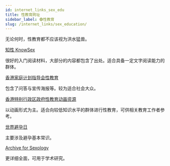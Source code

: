 ```yaml
---
id: internet_links_sex_edu
title: 性教育网址
sidebar_label: 🟢性教育
slug: /internet_links/sex_education/
---
```


无论何时，性教育都不应该视为洪水猛兽。

[知性 KnowSex](https://knowsex.net)

很好的入门阅读材料，大部分的内容都包含了出处。适合具备一定文字阅读能力的群体。

[香港家庭计划指导会性教育](https://www.famplan.org.hk/sexedu/zh)

包含了问答与宣传海报等。较为适合社会大众。

[香港特别行政区政府性教育动画资源](https://www.edb.gov.hk/tc/curriculum-development/4-key-tasks/moral-civic/sea/sea.html)

以动画形式为主。适合向较低知识水平的群体进行性教育，可供相关教育工作者参考。

[世界避孕日](https://www.china-wcd.com/)

主要涉及避孕基本常识。

[Archive for Sexology](http://www.sexarchive.info/CH/home.htm)

更详细全面，可用于学术研究。



